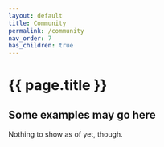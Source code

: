 ```yaml
---
layout: default
title: Community
permalink: /community
nav_order: 7
has_children: true
---
```


# {{ page.title }}

## Some examples may go here

Nothing to show as of yet, though.
